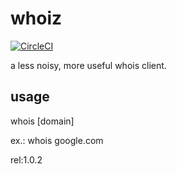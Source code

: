 # whoiz
[![CircleCI](https://circleci.com/gh/weop/whoiz.svg?style=svg)](https://circleci.com/gh/weop/whoiz)

a less noisy, more useful whois client.

## usage 
whois [domain]

ex.:
whois google.com

rel:1.0.2
